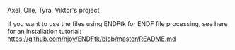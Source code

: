 Axel, Olle, Tyra, Viktor's project

If you want to use the files using ENDFtk for ENDF file processing, see here for an installation tutorial: https://github.com/njoy/ENDFtk/blob/master/README.md